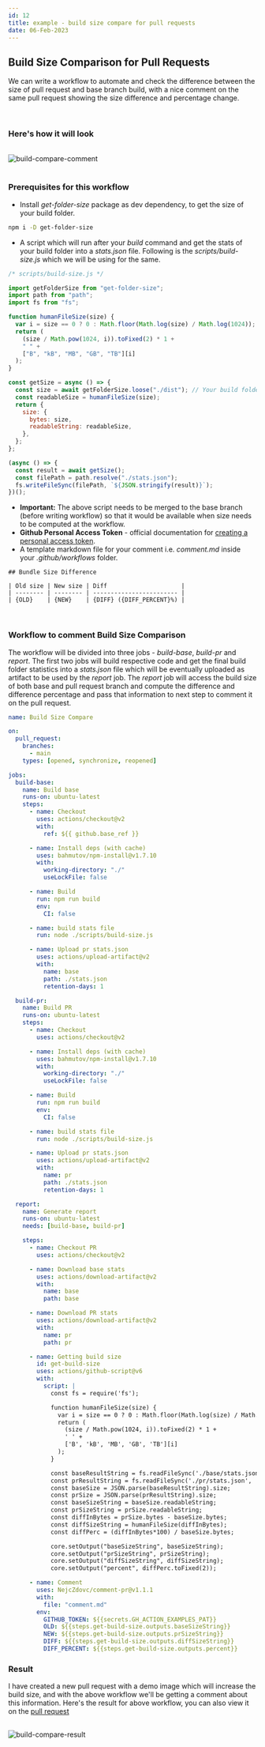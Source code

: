 ```yaml
---
id: 12
title: example - build size compare for pull requests
date: 06-Feb-2023
---
```


## Build Size Comparison for Pull Requests

We can write a workflow to automate and check the difference between the size of pull request and base branch build, with a nice comment on the same pull request showing the size difference and percentage change.

<br />

### Here's how it will look

<img style='margin: 1rem 0' src='https://user-images.githubusercontent.com/43666833/216977256-b42d09f3-8d38-47c3-b37c-1aa8e97d5a92.png' alt='build-compare-comment'>

<br />

### Prerequisites for this workflow

- Install _get-folder-size_ package as dev dependency, to get the size of your build folder.

```bash
npm i -D get-folder-size
```

- A script which will run after your _build_ command and get the stats of your build folder into a _stats.json_ file. Following is the _scripts/build-size.js_ which we will be using for the same.

```js
/* scripts/build-size.js */

import getFolderSize from "get-folder-size";
import path from "path";
import fs from "fs";

function humanFileSize(size) {
  var i = size == 0 ? 0 : Math.floor(Math.log(size) / Math.log(1024));
  return (
    (size / Math.pow(1024, i)).toFixed(2) * 1 +
    " " +
    ["B", "kB", "MB", "GB", "TB"][i]
  );
}

const getSize = async () => {
  const size = await getFolderSize.loose("./dist"); // Your build folder path here
  const readableSize = humanFileSize(size);
  return {
    size: {
      bytes: size,
      readableString: readableSize,
    },
  };
};

(async () => {
  const result = await getSize();
  const filePath = path.resolve("./stats.json");
  fs.writeFileSync(filePath, `${JSON.stringify(result)}`);
})();
```

- **Important:** The above script needs to be merged to the base branch (before writing workflow) so that it would be available when size needs to be computed at the workflow.
- **Github Personal Access Token** - official documentation for <a href='https://docs.github.com/en/authentication/keeping-your-account-and-data-secure/creating-a-personal-access-token' target='_blank'>creating a personal access token</a>.
- A template markdown file for your comment i.e. _comment.md_ inside your _.github/workflows_ folder.

```text
## Bundle Size Difference

| Old size | New size | Diff                     |
| -------- | -------- | ------------------------ |
| {OLD}    | {NEW}    | {DIFF} ({DIFF_PERCENT}%) |
```

<br />

### Workflow to comment Build Size Comparison

The workflow will be divided into three jobs - _build-base_, _build-pr_ and _report_. The first two jobs will build respective code and get the final build folder statistics into a _stats.json_ file which will be eventually uploaded as artifact to be used by the _report_ job. The _report_ job will access the build size of both base and pull request branch and compute the difference and difference percentage and pass that information to next step to comment it on the pull request.

```yml
name: Build Size Compare

on:
  pull_request:
    branches:
      - main
    types: [opened, synchronize, reopened]

jobs:
  build-base:
    name: Build base
    runs-on: ubuntu-latest
    steps:
      - name: Checkout
        uses: actions/checkout@v2
        with:
          ref: ${{ github.base_ref }}

      - name: Install deps (with cache)
        uses: bahmutov/npm-install@v1.7.10
        with:
          working-directory: "./"
          useLockFile: false

      - name: Build
        run: npm run build
        env:
          CI: false

      - name: build stats file
        run: node ./scripts/build-size.js

      - name: Upload pr stats.json
        uses: actions/upload-artifact@v2
        with:
          name: base
          path: ./stats.json
          retention-days: 1

  build-pr:
    name: Build PR
    runs-on: ubuntu-latest
    steps:
      - name: Checkout
        uses: actions/checkout@v2

      - name: Install deps (with cache)
        uses: bahmutov/npm-install@v1.7.10
        with:
          working-directory: "./"
          useLockFile: false

      - name: Build
        run: npm run build
        env:
          CI: false

      - name: build stats file
        run: node ./scripts/build-size.js

      - name: Upload pr stats.json
        uses: actions/upload-artifact@v2
        with:
          name: pr
          path: ./stats.json
          retention-days: 1

  report:
    name: Generate report
    runs-on: ubuntu-latest
    needs: [build-base, build-pr]

    steps:
      - name: Checkout PR
        uses: actions/checkout@v2

      - name: Download base stats
        uses: actions/download-artifact@v2
        with:
          name: base
          path: base

      - name: Download PR stats
        uses: actions/download-artifact@v2
        with:
          name: pr
          path: pr

      - name: Getting build size
        id: get-build-size
        uses: actions/github-script@v6
        with:
          script: |
            const fs = require('fs');

            function humanFileSize(size) {
              var i = size == 0 ? 0 : Math.floor(Math.log(size) / Math.log(1024));
              return (
                (size / Math.pow(1024, i)).toFixed(2) * 1 +
                ' ' +
                ['B', 'kB', 'MB', 'GB', 'TB'][i]
              );
            }

            const baseResultString = fs.readFileSync('./base/stats.json', 'utf-8');
            const prResultString = fs.readFileSync('./pr/stats.json', 'utf-8');
            const baseSize = JSON.parse(baseResultString).size;
            const prSize = JSON.parse(prResultString).size;
            const baseSizeString = baseSize.readableString;
            const prSizeString = prSize.readableString;
            const diffInBytes = prSize.bytes - baseSize.bytes;
            const diffSizeString = humanFileSize(diffInBytes);
            const diffPerc = (diffInBytes*100) / baseSize.bytes;

            core.setOutput("baseSizeString", baseSizeString);
            core.setOutput("prSizeString", prSizeString);
            core.setOutput("diffSizeString", diffSizeString);
            core.setOutput("percent", diffPerc.toFixed(2));

      - name: Comment
        uses: NejcZdovc/comment-pr@v1.1.1
        with:
          file: "comment.md"
        env:
          GITHUB_TOKEN: ${{secrets.GH_ACTION_EXAMPLES_PAT}}
          OLD: ${{steps.get-build-size.outputs.baseSizeString}}
          NEW: ${{steps.get-build-size.outputs.prSizeString}}
          DIFF: ${{steps.get-build-size.outputs.diffSizeString}}
          DIFF_PERCENT: ${{steps.get-build-size.outputs.percent}}
```

### Result

I have created a new pull request with a demo image which will increase the build size, and with the above workflow we'll be getting a comment about this information. Here's the result for above workflow, you can also view it on the <a href='https://github.com/akulsr0/github-action-examples/pull/21#issuecomment-1418089120' target='_blank'>pull request</a>

<img style='margin: 1rem 0' src='https://user-images.githubusercontent.com/43666833/216984277-f57e5299-4fec-4b26-bae9-7300a8775122.png' alt='build-compare-result'>
